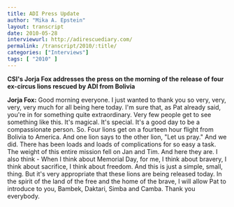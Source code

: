 ```yaml
---
title: ADI Press Update
author: "Mika A. Epstein"
layout: transcript
date: 2010-05-28
interviewurl: http://adirescuediary.com/
permalink: /transcript/2010/:title/
categories: ["Interviews"]
tags: [ "2010" ]
---
```


**CSI's Jorja Fox addresses the press on the morning of the release of four ex-circus lions rescued by ADI from Bolivia**

**Jorja Fox:** Good morning everyone. I just wanted to thank you so very, very, very, very much for all being here today. I'm sure that, as Pat already said, you're in for something quite extraordinary. Very few people get to see something like this. It's magical. It's special. It's a good day to be a compassionate person. So. Four lions get on a fourteen hour flight from Bolivia to America. And one lion says to the other lion, "Let us pray." And we did. There has been loads and loads of complications for so easy a task. The weight of this entire mission fell on Jan and Tim. And here they are. I also think - When I think about Memorial Day, for me, I think about bravery, I think about sacrifice, I think about freedom. And this is just a simple, small, thing. But it's very appropriate that these lions are being released today. In the spirit of the land of the free and the home of the brave, I will allow Pat to introduce to you, Bambek, Daktari, Simba and Camba. Thank you everybody.
